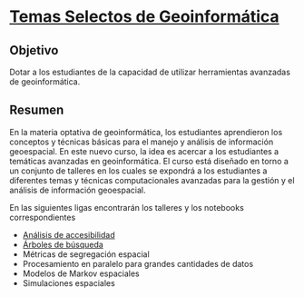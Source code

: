 # [Temas Selectos de Geoinformática](https://centrogeo.github.io/temas-selectos-geoinformatica/)



## **Objetivo** 
Dotar a los estudiantes de la capacidad de utilizar herramientas avanzadas de geoinformática.

## **Resumen**

En la materia optativa de geoinformática, los estudiantes aprendieron los conceptos y técnicas básicas para el manejo y análisis de información geoespacial. En este nuevo curso, la idea es acercar a los estudiantes a temáticas avanzadas en geoinformática. El curso está diseñado en torno a un conjunto de talleres en los cuales se expondrá a los estudiantes a diferentes temas y técnicas computacionales avanzadas para la gestión y el análisis de información geoespacial. 

En las siguientes ligas encontrarán los talleres y los notebooks correspondientes

* [Análisis de accesibilidad](./accesibilidad/accesibilidad.md)
* [Árboles de búsqueda](./arboles_busqueda/Intro_arboles.md)
* Métricas de segregación espacial
* Procesamiento en paralelo para grandes cantidades de datos
* Modelos de Markov espaciales
* Simulaciones espaciales
